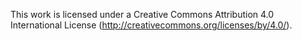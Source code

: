 This work is licensed under a Creative Commons Attribution 4.0 International License (http://creativecommons.org/licenses/by/4.0/).